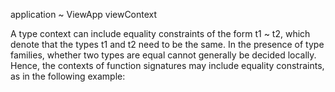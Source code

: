 application ~ ViewApp viewContext

 A type context can include equality constraints of the form t1 ~ t2, which denote that the types t1 and t2 need to be the same. In the presence of type families, whether two types are equal cannot generally be decided locally. Hence, the contexts of function signatures may include equality constraints, as in the following example: 
